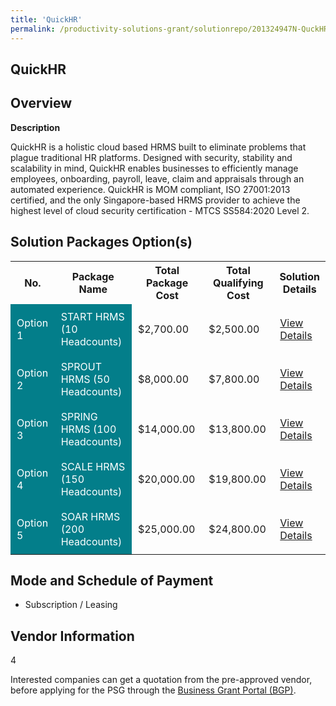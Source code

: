 ```yaml
---
title: 'QuickHR'
permalink: /productivity-solutions-grant/solutionrepo/201324947N-QuckHR-G
---
```


## QuickHR

## Overview

**Description**

QuickHR is a holistic cloud based HRMS built to eliminate problems that plague traditional HR platforms. Designed with security, stability and scalability in mind, QuickHR enables businesses to efficiently manage employees, onboarding, payroll, leave, claim and appraisals through an automated experience. QuickHR is MOM compliant, ISO 27001:2013 certified, and the only Singapore-based HRMS provider to achieve the highest level of cloud security certification - MTCS SS584:2020 Level 2.

## Solution Packages Option(s)

<table>
<tr>
<th><b>No.</b></th>
<th><b>Package Name</b></th>
<th><b>Total Package Cost</b></th>
<th><b>Total Qualifying Cost</b></th>
<th><b>Solution Details</b></th>
</tr>
<tr>
<td style='padding: 10px; background-color: #037E8A; color: #FFFFFF;'>Option 1</td>
<td style='padding: 10px; background-color: #037E8A; color: #FFFFFF;'>START HRMS (10 Headcounts)</td>
<td style='padding: 10px;'>$2,700.00</td>
<td style='padding: 10px;'>$2,500.00</td>
<td style='padding: 10px;'><a href='/images/psg/Enable_Desensitised_Annex_3_Part_1.pdf' target='_blank'>View Details</a></td>
</tr>
<tr>
<td style='padding: 10px; background-color: #037E8A; color: #FFFFFF;'>Option 2</td>
<td style='padding: 10px; background-color: #037E8A; color: #FFFFFF;'>SPROUT HRMS (50 Headcounts)</td>
<td style='padding: 10px;'>$8,000.00</td>
<td style='padding: 10px;'>$7,800.00</td>
<td style='padding: 10px;'><a href='/images/psg/Enable_Desensitised_Annex_3_Part_2.pdf' target='_blank'>View Details</a></td>
</tr>
<tr>
<td style='padding: 10px; background-color: #037E8A; color: #FFFFFF;'>Option 3</td>
<td style='padding: 10px; background-color: #037E8A; color: #FFFFFF;'>SPRING HRMS (100 Headcounts)</td>
<td style='padding: 10px;'>$14,000.00</td>
<td style='padding: 10px;'>$13,800.00</td>
<td style='padding: 10px;'><a href='/images/psg/Enable_Desensitised_Annex_3_Part_3.pdf' target='_blank'>View Details</a></td>
</tr>
<tr>
<td style='padding: 10px; background-color: #037E8A; color: #FFFFFF;'>Option 4</td>
<td style='padding: 10px; background-color: #037E8A; color: #FFFFFF;'>SCALE HRMS (150 Headcounts)</td>
<td style='padding: 10px;'>$20,000.00</td>
<td style='padding: 10px;'>$19,800.00</td>
<td style='padding: 10px;'><a href='/images/psg/Enable_Desensitised_Annex_3_Part_4.pdf' target='_blank'>View Details</a></td>
</tr>
<tr>
<td style='padding: 10px; background-color: #037E8A; color: #FFFFFF;'>Option 5</td>
<td style='padding: 10px; background-color: #037E8A; color: #FFFFFF;'>SOAR HRMS (200 Headcounts)</td>
<td style='padding: 10px;'>$25,000.00</td>
<td style='padding: 10px;'>$24,800.00</td>
<td style='padding: 10px;'><a href='/images/psg/Enable_Desensitised_Annex_3_Part_5.pdf' target='_blank'>View Details</a></td>
</tr>
</table>

## Mode and Schedule of Payment

 - Subscription / Leasing

## Vendor Information

 4

Interested companies can get a quotation from the pre-approved vendor, before applying for the PSG through the <a href='https://www.businessgrants.gov.sg/' target='_blank' rel='noopener'>Business Grant Portal (BGP)</a>.

<script src="/jquery/resize-tables.js"></script>

